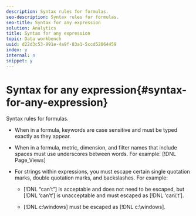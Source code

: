 ```yaml
---
description: Syntax rules for formulas.
seo-description: Syntax rules for formulas.
seo-title: Syntax for any expression
solution: Analytics
title: Syntax for any expression
topic: Data workbench
uuid: d22d3c53-991e-4a9f-83a1-5ccd52064459
index: y
internal: n
snippet: y
---
```


# Syntax for any expression{#syntax-for-any-expression}

Syntax rules for formulas.

* When in a formula, keywords are case sensitive and must be typed exactly as they appear. 
* When in a formula, metric, dimension, and filter names that include spaces must use underscores between words. For example: [!DNL Page_Views] 
* For strings within expressions, you must escape certain single quotation marks, double quotation marks, and backslashes. For example:

    * [!DNL “can’t”] is acceptable and does not need to be escaped, but [!DNL ‘can’t’] is unacceptable and must escaped as [!DNL ‘can\’t’]. 
    
    * [!DNL c:\windows] must be escaped as [!DNL c:\\windows].

